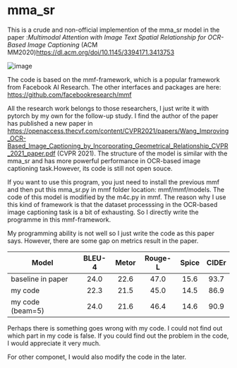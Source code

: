 # mma_sr
This is a crude and non-official implemention of the mma_sr model in the paper :_Multimodal Attention with Image Text Spatial Relationship for OCR-Based Image Captioning_ (ACM MM2020)https://dl.acm.org/doi/10.1145/3394171.3413753

![image](https://user-images.githubusercontent.com/49356039/147088105-209facee-7c1e-40f3-a6a1-bc78ab8482f6.png)


The code is based on the mmf-framework, which is a popular framework from Facebook AI Research. The other interfaces and packages are here: https://github.com/facebookresearch/mmf

All the research work belongs to those researchers, I just write it with pytorch by my own for the follow-up study. I find the author of the paper has published a new paper in https://openaccess.thecvf.com/content/CVPR2021/papers/Wang_Improving_OCR-Based_Image_Captioning_by_Incorporating_Geometrical_Relationship_CVPR_2021_paper.pdf (CVPR 2021). The structure of the model is similar with the mma_sr and has more powerful performance in OCR-based image captioning task.However, its code is still not open souce. 


If you want to use this program, you just need to install the previous mmf and then put this mma_sr.py in mmf folder location:  mmf/mmf/models. The code of this model is modified by the m4c.py in mmf. The reason why I use this kind of framework is that the dataset processsing in the OCR-based image captioning task is a bit of exhausting. So I directly write the programme in this mmf-framework. 


My programming ability is not well so I just write the code as this paper says. However, there are some gap on metrics result in the paper.


| Model             | BLEU-4        |Metor          | Rouge-L       |Spice          |CIDEr          |
|----------         |:-------------:|:-------------:|:-------------:|:-------------:|:-------------:|
| baseline in paper |  24.0         |22.6           |47.0           |15.6           |93.7           |
| my code           |    22.3       |  21.5         |45.0           |14.5           |86.9           |
| my code (beam=5)  |    24.0       |  21.6         |46.4           |14.6           |90.9           |



Perhaps there is something goes wrong with my code. I could not find out which part in my code is false. If you could find out the problem in the code, I would appreciate it very much. 

For other componet, I would also modify the code in the later.
